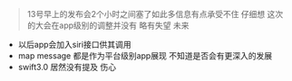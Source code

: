 > 13号早上的发布会2个小时之间塞了如此多信息有点承受不住
> 仔细想 这次的大会在app级别的调整并没有 略有失望
> 未来
* 以后app会加入siri接口供其调用 
* map message 都是作为平台级别app展现 不知道是否会有更深入的发展
* swift3.0 居然没有提及 伤心  
